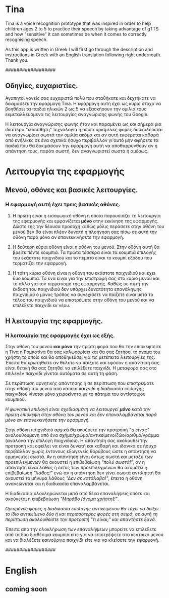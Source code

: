 # Tina

Tina is a voice recognition prototype that was inspired in order to help children ages 2 to 5 to practice their speech by taking advantage of gTTS and how "sensitive" it can sometimes be when it comes to correctly recognising speech.

As this app is written in Greek I will first go through the description and instructions in Greek with an English translation following right underneath. Thank you.

##################


## Οδηγίες, ευχαριστίες.

Αγαπητοί γονείς σας ευχαριστώ πολύ που σταθήκατε και δεχτήκατε να δοκιμάσετε την εφαρμογή Tina.
Η εφαρμογή αυτή έχει ως κύριο στόχο να βοηθήσει τα παιδιά ηλικιών 2 ως 5 να εξασκήσουν την ομιλία τους εκμεταλλευόμενα τις λειτουργίες αναγνώρισης φωνής του Google.

Η λειτουργία αναγνώρισης φωνής ήταν και παραμένει ως και σήμερα μια ιδιαίτερα "ευαίσθητη" τεχνολογία η οποία ορισμένες φορές δυσκολεύεται να αναγνωρίσει σωστά την ομιλία ακόμα και αν αυτή εκφέρεται καθαρά από ενήλικες σε ένα σχετικά ήσυχο περιβάλλον γι'αυτό μην αφήσετε τα παιδιά που θα δοκιμάσουν την εφαρμογή αυτή να αποθαρρυνθούν αν η απάντηση τους, παρότι σωστή, δεν αναγνωριστεί σωστά ή αμέσως.

# Λειτουργία της εφαρμογής
## Μενού, οθόνες και βασικές λειτουργίες.

### Η εφαρμογή αυτή έχει τρεις βασικές οθόνες.

1. Η πρώτη είναι η εισαγωγική οθόνη η οποία παρουσιάζει τη λειτουργία της εφαρμογής και εμφανίζεται **μόνο** στην εκκίνηση της εφαρμογής. Δώστε της την δέουσα προσοχή καθώς μόλις περάσετε στην οθόνη του μενού δεν θα είναι πλέον δυνατή η πλοήγηση σας πίσω σε αυτή την οθόνη παρά μόνο αν επανεκκινήσετε την εφαρμογή.

2. Η δεύτερη κύρια οθόνη είναι η οθόνη του μενού. Στην οθόνη αυτή θα βρείτε πέντε κουμπιά. Τα πρώτα τέσσερα είναι τα κουμπιά επιλογής του εκάστοτε παιχνιδιού και το πέμπτο είναι το κουμπί εξόδου που τερματίζει την εφαρμογή.

3. Η τρίτη κύρια οθόνη είναι η οθόνη του εκάστοτε παιχνιδιού και έχει δύο κουμπιά. Το ένα είναι για την επιστροφή σας στο κύριο μενού και το άλλο για τον τερματισμό της εφαρμογής. Καθώς σε αυτή την έκδοση του παιχνιδιού δεν υπάρχει δυνατότητα επανάληψης παιχνιδιού ο μόνος τρόπος να συνεχίσετε να παίζετε είναι μετά το τέλος του παιχνιδιού να επιστρέψετε στην οθόνη του μενού και να επιλέξετε παιχνίδι εκ νέου.

## Η λειτουργία της εφαρμογής.

### Η λειτουργία της εφαρμογής έχει ως εξής.
Στην οθόνη του μενού **και μόνο** την πρώτη φορά που θα την επισκεφτείτε η Τίνα η Ρομποτίνα θα σας καλωσορίσει και θα σας ζητήσει το όνομα του χρήστη το οποίο και θα αποθηκεύσει για τις μετέπειτα λειτουργίες της. Έπειτα θα ερωτηθείτε αν θέλετε να παίξετε και εφόσον η απάντηση σας είναι θετική θα σας ζητηθεί να επιλέξετε παιχνίδι. Η μεταφορά σας στο επιλεγέν παιχνίδι γίνεται αυτόματα σε αυτή τη φάση.

Σε περίπτωση αρνητικής απάντησης ή σε περίπτωση που επιστρέψατε στην οθόνη του μενού από κάποιο παιχνίδι η διαδικασία επιλογής παιχνιδιού γίνεται μόνο χειροκίνητα με το πάτημα του αντίστοιχου κουμπιού.

*Η φωνητική επιλογή είναι σχεδιασμένη να λειτουργεί **μόνο** κατά την πρώτη επίσκεψη στην οθόνη του μενού και δεν επαναλαμβάνεται παρά μόνο αν επανεκκινήσετε την εφαρμογή.*

Στην οθόνη παιχνιδιού αρχικά θα ακούσετε την προτροπή *"τι είναι;"* ακολουθούμενη από ένα σχήμα/χρώμα/αντικείμενο/ζώο/αριθμό/γράμμα (ανάλογα την επιλογή παιχνιδιού). Η απάντηση σας ακολουθεί την προτροπή και οφείλει να είναι δυνατή και καθαρή και ιδανικά σε ήσυχο περιβάλλον χωρίς έντονους εξωγενείς θορύβους ώστε η απάντηση να ερμηνευτεί σωστά. Αν η απάντηση είναι όντως σωστή και μεταξύ των προεπιλεγμένων θα ακουστεί η επιβεβαίωση *"πολύ σωστά!"*, αν η απάντηση είναι λάθος ή εκτός των προεπιλεγμένων θα ακουστεί η επιβεβαίωση *"λάθος!"* ενώ αν η απάντηση δεν γίνει σωστά αντιληπτή θα ακουστεί το μήνυμα λάθους *"Δεν σε κατάλαβα!"*, έπειτα η οθόνη ανανεώνεται και η διαδικασία επαναλαμβάνεται.

Η διαδικασία ολοκληρώνεται μετά από δέκα επαναλήψεις οπότε και ακούγεται η επιβεβαίωση *"Μπράβο [όνομα χρήστη]!"*.

*Ορισμένες φορές η διαδικασία επιλογής αντικειμένου θα τύχει να δείξει το ίδιο αντικείμενο δύο ή και περισσότερες φορές στη σειρά, σε αυτή τη περίπτωση ακολουθείστε την προτροπή "τι είναι;" και απαντήστε ξανά.*

Έπειτα από την ολοκλήρωση των επαναλήψεων μπορείτε να επιλέξετε από τα δύο διαθέσιμα κουμπιά είτε για να επιστρέψετε στο κεντρικό μενού και να διαλέξετε καινούργιο παιχνίδι είτε για να κλείσετε την εφαρμογή.

##################

# English
## coming soon